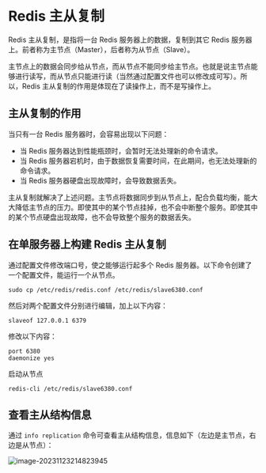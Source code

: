 # Redis 主从复制

Redis 主从复制，是指将一台 Redis 服务器上的数据，复制到其它 Redis 服务器上。前者称为主节点（Master），后者称为从节点（Slave）。

主节点上的数据会同步给从节点，而从节点不能同步给主节点。也就是说主节点能够进行读写，而从节点只能进行读（当然通过配置文件也可以修改成可写）。所以，Redis 主从复制的作用是体现在了读操作上，而不是写操作上。

## 主从复制的作用

当只有一台 Redis 服务器时，会容易出现以下问题：

- 当 Redis 服务器达到性能瓶颈时，会暂时无法处理新的命令请求。
- 当 Redis 服务器宕机时，由于数据恢复需要时间，在此期间，也无法处理新的命令请求。
- 当 Redis 服务器硬盘出现故障时，会导致数据丢失。

主从复制就解决了上述问题。主节点将数据同步到从节点上，配合负载均衡，能大大降低主节点的压力。即使其中的某个节点挂掉，也不会中断整个服务。即使其中的某个节点硬盘出现故障，也不会导致整个服务的数据丢失。

## 在单服务器上构建 Redis 主从复制

通过配置文件修改端口号，使之能够运行起多个 Redis 服务器。以下命令创建了一个配置文件，能运行一个从节点。

```shell
sudo cp /etc/redis/redis.conf /etc/redis/slave6380.conf
```

然后对两个配置文件分别进行编辑，加上以下内容：

```shell
slaveof 127.0.0.1 6379
```

修改以下内容：

```shell
port 6380
daemonize yes
```

启动从节点

```shell
redis-cli /etc/redis/slave6380.conf
```

## 查看主从结构信息

通过 `info replication` 命令可查看主从结构信息，信息如下（左边是主节点，右边是从节点）：

![image-20231123214823945](https://wyn-personal-picture.oss-cn-beijing.aliyuncs.com/img/image-20231123214823945.png)

